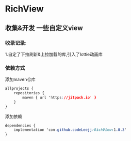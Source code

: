 # RichView
## 收集&开发 一些自定义view
### 收录记录:
1.自定了下拉刷新&上拉加载的库,引入了lottie动画库

### 依赖方式

添加maven仓库

```css
allprojects {
    repositories {
        maven { url 'https://jitpack.io' }
    }
}
```

添加依赖

```css
dependencies {
    implementation 'com.github.codeLeejj:RichView:1.0.3'
}
```
